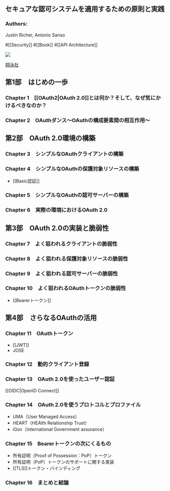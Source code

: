 ## セキュアな認可システムを適用するための原則と実践

### Authors:
Justin Richer, Antonio Sanso

#[[Security]] #[[Book]] #[[API Architecture]]

![](https://www.seshop.com/static/images/product/22242/L.png)

[翔泳社](https://www.shoeisha.co.jp/book/detail/9784798159294)

## 第1部　はじめの一歩
### Chapter 1　[[OAuth2|OAuth 2.0]]とは何か？そして、なぜ気にかけるべきなのか？
### Chapter 2　OAuthダンス～OAuthの構成要素間の相互作用～
## 第2部　OAuth 2.0環境の構築
### Chapter 3　シンプルなOAuthクライアントの構築
### Chapter 4　シンプルなOAuthの保護対象リソースの構築
- [[Basic認証]]
### Chapter 5　シンプルなOAuthの認可サーバーの構築
### Chapter 6　実際の環境におけるOAuth 2.0
## 第3部　OAuth 2.0の実装と脆弱性
### Chapter 7　よく狙われるクライアントの脆弱性
### Chapter 8　よく狙われる保護対象リソースの脆弱性
### Chapter 9　よく狙われる認可サーバーの脆弱性
### Chapter 10　よく狙われるOAuthトークンの脆弱性
- [[Bearerトークン]]
## 第4部　さらなるOAuthの活用
### Chapter 11　OAuthトークン
- [[JWT]]
- JOSE
### Chapter 12　動的クライアント登録
### Chapter 13　OAuth 2.0を使ったユーザー認証
[[OIDC|OpenID Connect]]
### Chapter 14　OAuth 2.0を使うプロトコルとプロファイル
- UMA（User Managed Access）
- HEART（HEAlth Relationship Trust）
- iGov（international Government assurance）
### Chapter 15　Bearerトークンの次にくるもの
- 所有証明（Proof of Possession：PoP）トークン
- 所有証明（PoP）トークンのサポートに関する実装
- [[TLS]]トークン・バインディング
### Chapter 16　まとめと結論